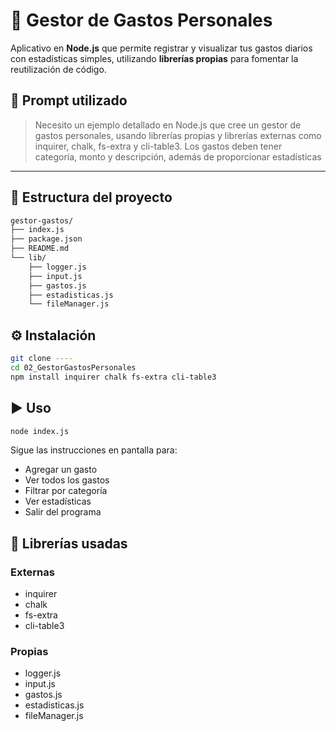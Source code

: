 # 💸 Gestor de Gastos Personales

Aplicativo en **Node.js** que permite registrar y visualizar tus gastos diarios con estadísticas simples, utilizando **librerías propias** para fomentar la reutilización de código.

## 🧠 Prompt utilizado

> Necesito un ejemplo detallado en Node.js que cree un gestor de gastos personales, usando librerías propias y librerías externas como inquirer, chalk, fs-extra y cli-table3. Los gastos deben tener categoría, monto y descripción, además de proporcionar estadísticas

---

## 📂 Estructura del proyecto

```bash
gestor-gastos/
├── index.js
├── package.json
├── README.md
└── lib/
    ├── logger.js
    ├── input.js
    ├── gastos.js
    ├── estadisticas.js
    └── fileManager.js
```

## ⚙️ Instalación

```bash
git clone ----
cd 02_GestorGastosPersonales
npm install inquirer chalk fs-extra cli-table3
```

## ▶️ Uso

```bash
node index.js
```

Sigue las instrucciones en pantalla para:
- Agregar un gasto  
- Ver todos los gastos  
- Filtrar por categoría  
- Ver estadísticas  
- Salir del programa  

## 🧩 Librerías usadas

### Externas
- inquirer  
- chalk  
- fs-extra  
- cli-table3  

### Propias
- logger.js  
- input.js  
- gastos.js  
- estadisticas.js  
- fileManager.js  
